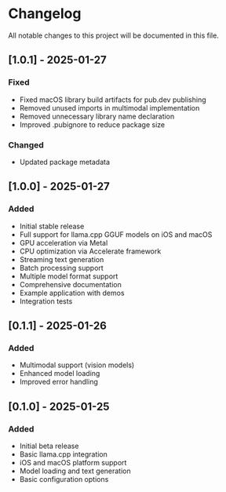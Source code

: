 # Changelog

All notable changes to this project will be documented in this file.

## [1.0.1] - 2025-01-27

### Fixed
- Fixed macOS library build artifacts for pub.dev publishing
- Removed unused imports in multimodal implementation
- Removed unnecessary library name declaration
- Improved .pubignore to reduce package size

### Changed
- Updated package metadata

## [1.0.0] - 2025-01-27

### Added
- Initial stable release
- Full support for llama.cpp GGUF models on iOS and macOS
- GPU acceleration via Metal
- CPU optimization via Accelerate framework
- Streaming text generation
- Batch processing support
- Multiple model format support
- Comprehensive documentation
- Example application with demos
- Integration tests

## [0.1.1] - 2025-01-26

### Added
- Multimodal support (vision models)
- Enhanced model loading
- Improved error handling

## [0.1.0] - 2025-01-25

### Added
- Initial beta release
- Basic llama.cpp integration
- iOS and macOS platform support
- Model loading and text generation
- Basic configuration options

